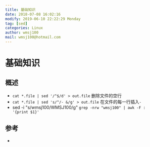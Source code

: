 ```yaml
---
title: 基础知识 
date: 2018-07-08 16:02:16	
modify: 2019-06-10 22:22:29 Monday	
tag: [sed]
categories: Linux 
author: wmsj100
mail: wmsj100@hotmail.com
---
```


# 基础知识

## 概述
- `cat *.file | sed '/^$/d' > out.file` 删除文件的空行
- `cat *.file | sed 's/^/- &/g' > out.file` 在文件的每一行插入`- `
- sed -i "s/wmsj100/WMSJ100/g" `grep -nrw "wmsj100" | awk -F : '{print $1}'`

## 参考
- []()
